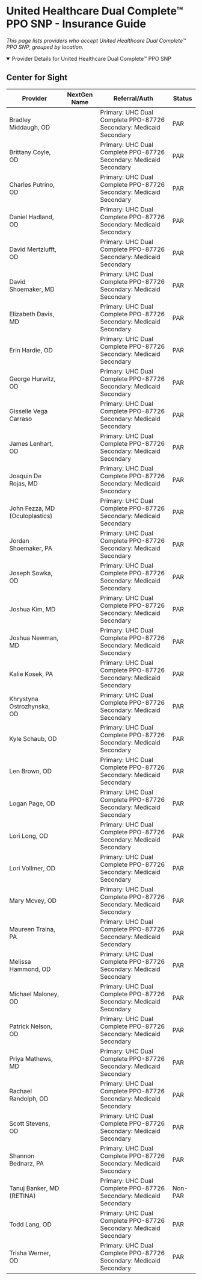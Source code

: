 # United Healthcare Dual Complete™ PPO SNP - Insurance Guide

*This page lists providers who accept United Healthcare Dual Complete™ PPO SNP, grouped by location.*

<details open><summary>Provider Details for United Healthcare Dual Complete™ PPO SNP</summary>

## Center for Sight

| Provider | NextGen Name | Referral/Auth | Status |
|----------|-------------|--------------|--------|
| Bradley Middaugh, OD |  | Primary: UHC Dual Complete PPO-87726                                                              Secondary: Medicaid Secondary | PAR |
| Brittany Coyle, OD |  | Primary: UHC Dual Complete PPO-87726                                                              Secondary: Medicaid Secondary | PAR |
| Charles Putrino, OD |  | Primary: UHC Dual Complete PPO-87726                                                              Secondary: Medicaid Secondary | PAR |
| Daniel Hadland, OD |  | Primary: UHC Dual Complete PPO-87726                                                              Secondary: Medicaid Secondary | PAR |
| David Mertzlufft, OD |  | Primary: UHC Dual Complete PPO-87726                                                              Secondary: Medicaid Secondary | PAR |
| David Shoemaker, MD |  | Primary: UHC Dual Complete PPO-87726                                                              Secondary: Medicaid Secondary | PAR |
| Elizabeth Davis, MD |  | Primary: UHC Dual Complete PPO-87726                                                              Secondary: Medicaid Secondary | PAR |
| Erin Hardie, OD |  | Primary: UHC Dual Complete PPO-87726                                                              Secondary: Medicaid Secondary | PAR |
| George Hurwitz, OD |  | Primary: UHC Dual Complete PPO-87726                                                              Secondary: Medicaid Secondary | PAR |
| Gisselle Vega Carraso |  | Primary: UHC Dual Complete PPO-87726                                                              Secondary: Medicaid Secondary | PAR |
| James Lenhart, OD |  | Primary: UHC Dual Complete PPO-87726                                                              Secondary: Medicaid Secondary | PAR |
| Joaquin De Rojas, MD |  | Primary: UHC Dual Complete PPO-87726                                                              Secondary: Medicaid Secondary | PAR |
| John Fezza, MD (Oculoplastics) |  | Primary: UHC Dual Complete PPO-87726                                                              Secondary: Medicaid Secondary | PAR |
| Jordan Shoemaker, PA |  | Primary: UHC Dual Complete PPO-87726                                                              Secondary: Medicaid Secondary | PAR |
| Joseph Sowka, OD |  | Primary: UHC Dual Complete PPO-87726                                                              Secondary: Medicaid Secondary | PAR |
| Joshua Kim, MD |  | Primary: UHC Dual Complete PPO-87726                                                              Secondary: Medicaid Secondary | PAR |
| Joshua Newman, MD |  | Primary: UHC Dual Complete PPO-87726                                                              Secondary: Medicaid Secondary | PAR |
| Kalie Kosek, PA |  | Primary: UHC Dual Complete PPO-87726                                                              Secondary: Medicaid Secondary | PAR |
| Khrystyna Ostrozhynska, OD |  | Primary: UHC Dual Complete PPO-87726                                                              Secondary: Medicaid Secondary | PAR |
| Kyle Schaub, OD |  | Primary: UHC Dual Complete PPO-87726                                                              Secondary: Medicaid Secondary | PAR |
| Len Brown, OD |  | Primary: UHC Dual Complete PPO-87726                                                              Secondary: Medicaid Secondary | PAR |
| Logan Page, OD |  | Primary: UHC Dual Complete PPO-87726                                                              Secondary: Medicaid Secondary | PAR |
| Lori Long, OD |  | Primary: UHC Dual Complete PPO-87726                                                              Secondary: Medicaid Secondary | PAR |
| Lori Vollmer, OD |  | Primary: UHC Dual Complete PPO-87726                                                              Secondary: Medicaid Secondary | PAR |
| Mary Mcvey, OD |  | Primary: UHC Dual Complete PPO-87726                                                              Secondary: Medicaid Secondary | PAR |
| Maureen Traina, PA |  | Primary: UHC Dual Complete PPO-87726                                                              Secondary: Medicaid Secondary | PAR |
| Melissa Hammond, OD |  | Primary: UHC Dual Complete PPO-87726                                                              Secondary: Medicaid Secondary | PAR |
| Michael Maloney, OD |  | Primary: UHC Dual Complete PPO-87726                                                              Secondary: Medicaid Secondary | PAR |
| Patrick Nelson, OD |  | Primary: UHC Dual Complete PPO-87726                                                              Secondary: Medicaid Secondary | PAR |
| Priya Mathews, MD |  | Primary: UHC Dual Complete PPO-87726                                                              Secondary: Medicaid Secondary | PAR |
| Rachael Randolph, OD |  | Primary: UHC Dual Complete PPO-87726                                                              Secondary: Medicaid Secondary | PAR |
| Scott Stevens, OD |  | Primary: UHC Dual Complete PPO-87726                                                              Secondary: Medicaid Secondary | PAR |
| Shannon Bednarz, PA |  | Primary: UHC Dual Complete PPO-87726                                                              Secondary: Medicaid Secondary | PAR |
| Tanuj Banker, MD (RETINA) |  | Primary: UHC Dual Complete PPO-87726                                                              Secondary: Medicaid Secondary | Non-PAR |
| Todd Lang, OD |  | Primary: UHC Dual Complete PPO-87726                                                              Secondary: Medicaid Secondary | PAR |
| Trisha Werner, OD |  | Primary: UHC Dual Complete PPO-87726                                                              Secondary: Medicaid Secondary | PAR |

</details>

